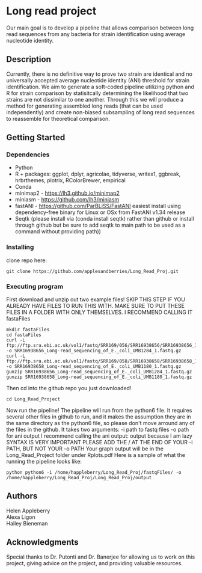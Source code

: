 # Long read project

Our main goal is to develop a pipeline that allows comparison between long read sequences from any bacteria for strain identification using average nucleotide identity.

## Description

Currently, there is no definitive way to prove two strain are identical and no universally accepted average nucleotide identity (ANI) threshold for strain identification. We aim to generate a soft-coded pipeline utilizing python and R for strain comparison by statisitcally determining the likelihood that two strains are not dissimilar to one another. Through this we will produce a method for generating assembled long reads (that can be used independently) and create non-biased subsampling of long read sequences to reassemble for theoretical comparison.

## Getting Started

### Dependencies
* Python
* R + packages: ggplot, dplyr, agricolae, tidyverse, writex1, ggbreak, hrbrthemes, plotrix, RColorBrewer, empirical
* Conda
* minimap2 - https://lh3.github.io/minimap2
* miniasm - https://github.com/lh3/miniasm
* fastANI - https://github.com/ParBLiSS/FastANI easiest install using dependency-free binary for Linux or OSx from FastANI v1.34 release
* Seqtk (please install via (conda install seqtk) rather than github or install through github but be sure to add seqtk to main path to be used as a command without providing path))

### Installing

clone repo here:
```
git clone https://github.com/applesandberries/Long_Read_Proj.git
```
### Executing program

First download and unzip out two example files! SKIP THIS STEP IF YOU ALREADY HAVE FILES TO RUN THIS WITH.
MAKE SURE TO PUT THESE FILES IN A FOLDER WITH ONLY THEMSELVES. I RECOMMEND CALLING IT fastaFiles
```
mkdir fastaFiles
cd fastaFiles
curl -L ftp://ftp.sra.ebi.ac.uk/vol1/fastq/SRR169/056/SRR16938656/SRR16938656_1.fastq.gz -o SRR16938656_Long-read_sequencing_of_E._coli_UMB1284_1.fastq.gz
curl -L ftp://ftp.sra.ebi.ac.uk/vol1/fastq/SRR169/058/SRR16938658/SRR16938658_1.fastq.gz -o SRR16938658_Long-read_sequencing_of_E._coli_UMB1180_1.fastq.gz
gunzip SRR16938656_Long-read_sequencing_of_E._coli_UMB1284_1.fastq.gz
gunzip SRR16938658_Long-read_sequencing_of_E._coli_UMB1180_1.fastq.gz
```
Then cd into the github repo you just downloaded!
```
cd Long_Read_Project
```
Now run the pipeline!
The pipeline will run from the python6 file. It requires several other files in github to run, and it makes the assumption they are in the same directory as the python6 file, so please don't move arround any of the files in the github.
It takes two arguments:
-i path to fastq files
-o path for ani output
I recommend calling the ani output: output because I am lazy
SYNTAX IS VERY IMPORTANT PLEASE ADD THE / AT THE END OF YOUR -i PATH, BUT NOT YOUR -o PATH
Your graph output will be in the Long_Read_Project folder under Rplots.pdf
Here is a sample of what the running the pipeline looks like:
```
python python6 -i /home/happleberry/Long_Read_Proj/fastqFiles/ -o /home/happleberry/Long_Read_Proj/Long_Read_Proj/output
```
## Authors

Helen Appleberry<br>
Alexa Ligon<br>
Hailey Bieneman<br>

## Acknowledgments

Special thanks to Dr. Putonti and Dr. Banerjee for allowing us to work on this project, giving advice on the project, and providing valuable resources. 

